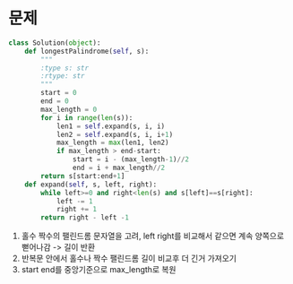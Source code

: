 # 문제


```python
class Solution(object):
    def longestPalindrome(self, s):
        """
        :type s: str
        :rtype: str
        """
        start = 0
        end = 0
        max_length = 0
        for i in range(len(s)):
            len1 = self.expand(s, i, i)
            len2 = self.expand(s, i, i+1)
            max_length = max(len1, len2)
            if max_length > end-start:
                start = i - (max_length-1)//2
                end = i + max_length//2
        return s[start:end+1]
    def expand(self, s, left, right):
        while left>=0 and right<len(s) and s[left]==s[right]:
            left -= 1
            right += 1
        return right - left -1
```
1. 홀수 짝수의 팰린드롬 문자열을 고려, left right를 비교해서 같으면 계속 양쪽으로 뻗어나감
-> 길이 반환
2. 반복문 안에서 홀수나 짝수 팰린드롬 길이 비교후 더 긴거 가져오기
3. start end를 중앙기준으로 max_length로 복원